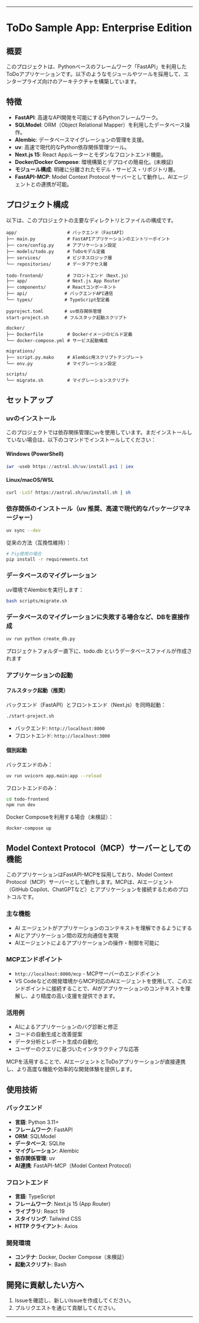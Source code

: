 
---

# ToDo Sample App: Enterprise Edition

## 概要
このプロジェクトは、Pythonベースのフレームワーク「FastAPI」を利用したToDoアプリケーションです。以下のようなモジュールやツールを採用して、エンタープライズ向けのアーキテクチャを構築しています。

## 特徴
- **FastAPI**: 高速なAPI開発を可能にするPythonフレームワーク。
- **SQLModel**: ORM（Object Relational Mapper）を利用したデータベース操作。
- **Alembic**: データベースマイグレーションの管理を支援。
- **uv**: 高速で現代的なPython依存関係管理ツール。
- **Next.js 15**: React Appルーターとモダンなフロントエンド機能。
- **Docker/Docker Compose**: 環境構築とデプロイの簡易化。(未検証)
- **モジュール構成**: 明確に分離されたモデル・サービス・リポジトリ層。
- **FastAPI-MCP**: Model Context Protocol サーバーとして動作し、AIエージェントとの連携が可能。

## プロジェクト構成
以下は、このプロジェクトの主要なディレクトリとファイルの構成です。

```
app/                   # バックエンド（FastAPI）
├── main.py            # FastAPIアプリケーションのエントリーポイント
├── core/config.py     # アプリケーション設定
├── models/todo.py     # ToDoモデル定義
├── services/          # ビジネスロジック層
└── repositories/      # データアクセス層

todo-frontend/         # フロントエンド（Next.js）
├── app/               # Next.js App Router
├── components/        # Reactコンポーネント
├── api/              # バックエンドAPI通信
└── types/            # TypeScript型定義

pyproject.toml        # uv依存関係管理
start-project.sh      # フルスタック起動スクリプト

docker/
├── Dockerfile         # Dockerイメージのビルド定義
└── docker-compose.yml # サービス起動構成

migrations/
├── script.py.mako     # Alembic用スクリプトテンプレート
└── env.py             # マイグレーション設定

scripts/
└── migrate.sh         # マイグレーションスクリプト
```

## セットアップ
### uvのインストール
このプロジェクトでは依存関係管理に`uv`を使用しています。まだインストールしていない場合は、以下のコマンドでインストールしてください：

#### Windows (PowerShell)
```powershell
iwr -useb https://astral.sh/uv/install.ps1 | iex
```

#### Linux/macOS/WSL
```bash
curl -LsSf https://astral.sh/uv/install.sh | sh
```

### 依存関係のインストール（uv 推奨、高速で現代的なパッケージマネージャー）
```bash
uv sync --dev
```

従来の方法（互換性維持）：
```bash
# Pip使用の場合
pip install -r requirements.txt
```

### データベースのマイグレーション
uv環境でAlembicを実行します：
```bash
bash scripts/migrate.sh
```

### データベースのマイグレーションに失敗する場合など、DBを直接作成
```bash
uv run python create_db.py
```
プロジェクトフォルダー直下に、todo.db というデータベースファイルが作成されます

### アプリケーションの起動

#### フルスタック起動（推奨）
バックエンド（FastAPI）とフロントエンド（Next.js）を同時起動：
```bash
./start-project.sh
```
- バックエンド: `http://localhost:8000`
- フロントエンド: `http://localhost:3000`

#### 個別起動
バックエンドのみ：
```bash
uv run uvicorn app.main:app --reload
```

フロントエンドのみ：
```bash
cd todo-frontend
npm run dev
```

Docker Composeを利用する場合（未検証）：
```bash
docker-compose up
```

## Model Context Protocol（MCP）サーバーとしての機能
このアプリケーションはFastAPI-MCPを採用しており、Model Context Protocol（MCP）サーバーとして動作します。MCPは、AIエージェント（GitHub Copilot、ChatGPTなど）とアプリケーションを接続するためのプロトコルです。

### 主な機能
- AI エージェントがアプリケーションのコンテキストを理解できるようにする
- AIとアプリケーション間の双方向通信を実現
- AIエージェントによるアプリケーションの操作・制御を可能に

### MCPエンドポイント
- `http://localhost:8000/mcp` - MCPサーバーのエンドポイント
- VS Codeなどの開発環境からMCP対応のAIエージェントを使用して、このエンドポイントに接続することで、AIがアプリケーションのコンテキストを理解し、より精度の高い支援を提供できます。

### 活用例
- AIによるアプリケーションのバグ診断と修正
- コードの自動生成と改善提案
- データ分析とレポート生成の自動化
- ユーザーのクエリに基づいたインタラクティブな応答

MCPを活用することで、AIエージェントとToDoアプリケーションが直接連携し、より高度な機能や効率的な開発体験を提供します。

## 使用技術

### バックエンド
- **言語**: Python 3.11+
- **フレームワーク**: FastAPI
- **ORM**: SQLModel
- **データベース**: SQLite
- **マイグレーション**: Alembic
- **依存関係管理**: uv
- **AI連携**: FastAPI-MCP（Model Context Protocol）

### フロントエンド
- **言語**: TypeScript
- **フレームワーク**: Next.js 15 (App Router)
- **ライブラリ**: React 19
- **スタイリング**: Tailwind CSS
- **HTTP クライアント**: Axios

### 開発環境
- **コンテナ**: Docker, Docker Compose（未検証）
- **起動スクリプト**: Bash

## 開発に貢献したい方へ
1. Issueを確認し、新しいIssueを作成してください。
2. プルリクエストを通じて貢献してください。

---
